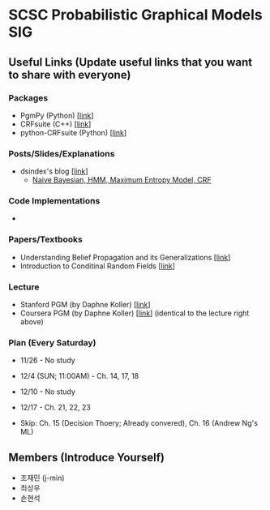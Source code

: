 # SCSC Probabilistic Graphical Models SIG

## Useful Links (Update useful links that you want to share with everyone)

### Packages
- PgmPy (Python) [[link](http://pgmpy.org/)]
- CRFsuite (C++) [[link](http://www.chokkan.org/software/crfsuite/)]
- python-CRFsuite (Python) [[link](https://python-crfsuite.readthedocs.io/en/latest)]

### Posts/Slides/Explanations
- dsindex's blog [[link](http://dsindex.github.io/)]
  - [Naive Bayesian, HMM, Maximum Entropy Model, CRF](https://github.com/dsindex/blog/wiki/%5Bstatistics%5D-Naive-Bayesian,-HMM,-Maximum-Entropy-Model,-CRF)

### Code Implementations
- 

### Papers/Textbooks
- Understanding Belief Propagation and its Generalizations [[link](http://www.merl.com/publications/docs/TR2001-22.pdf)]
- Introduction to Conditinal Random Fields [[link](http://homepages.inf.ed.ac.uk/csutton/publications/crftut-fnt.pdf)]


### Lecture
- Stanford PGM (by Daphne Koller) [[link](https://www.youtube.com/playlist?list=PL50E6E80E8525B59C)]
- Coursera PGM (by Daphne Koller) [[link](https://www.coursera.org/learn/probabilistic-graphical-models/)\] (identical to the lecture right above)

### Plan (Every Saturday)
- 11/26 - No study
- 12/4 (SUN; 11:00AM) - Ch. 14, 17, 18
- 12/10 - No study
- 12/17 - Ch. 21, 22, 23


- Skip: Ch. 15 (Decision Thoery; Already convered),  Ch. 16 (Andrew Ng's ML)

## Members (Introduce Yourself)
- 조재민 (j-min)
- 최상우
- 손현석
